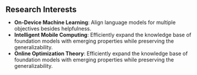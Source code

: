<h2 id="research", style="margin: 5px 0px 5px;">Research Interests</h2>

- **On-Device Machine Learning**: Align language models for multiple objectives besides helpfulness.
- **Intelligent Mobile Computing**: Efficiently expand the knowledge base of foundation models with emerging properties while preserving the generalizability.
- **Online Optimization Theory**: Efficiently expand the knowledge base of foundation models with emerging properties while preserving the generalizability.
